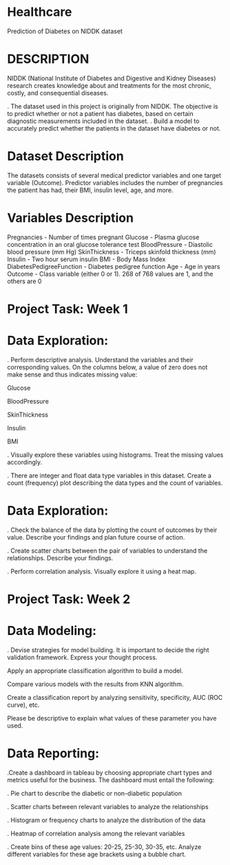 # Healthcare
Prediction of Diabetes on NIDDK dataset
# DESCRIPTION

NIDDK (National Institute of Diabetes and Digestive and Kidney Diseases) research creates knowledge about and treatments for the most chronic, costly, and consequential diseases.

. The dataset used in this project is originally from NIDDK. The objective is to predict whether or not a patient has diabetes, based on certain diagnostic measurements included in the dataset.
. Build a model to accurately predict whether the patients in the dataset have diabetes or not.
 

# Dataset Description

The datasets consists of several medical predictor variables and one target variable (Outcome). Predictor variables includes the number of pregnancies the patient has had, their BMI, insulin level, age, and more.

 

# Variables	Description
Pregnancies	- Number of times pregnant
Glucose	- Plasma glucose concentration in an oral glucose tolerance test
BloodPressure	- Diastolic blood pressure (mm Hg)
SkinThickness	- Triceps skinfold thickness (mm)
Insulin	- Two hour serum insulin
BMI -	Body Mass Index
DiabetesPedigreeFunction - Diabetes pedigree function
Age -	Age in years
Outcome	- Class variable (either 0 or 1). 268 of 768 values are 1, and the others are 0
# Project Task: Week 1

# Data Exploration:

. Perform descriptive analysis. Understand the variables and their corresponding values. On the columns below, a value of zero does not make sense and thus indicates missing value:

Glucose

BloodPressure

SkinThickness

Insulin

BMI

. Visually explore these variables using histograms. Treat the missing values accordingly.

. There are integer and float data type variables in this dataset. Create a count (frequency) plot describing the data types and the count of variables. 

 

# Data Exploration:

. Check the balance of the data by plotting the count of outcomes by their value. Describe your findings and plan future course of action.

. Create scatter charts between the pair of variables to understand the relationships. Describe your findings.

. Perform correlation analysis. Visually explore it using a heat map.

 

# Project Task: Week 2

# Data Modeling:

. Devise strategies for model building. It is important to decide the right validation framework. Express your thought process. 

  Apply an appropriate classification algorithm to build a model.

  Compare various models with the results from KNN algorithm.

  Create a classification report by analyzing sensitivity, specificity, AUC (ROC curve), etc.

  Please be descriptive to explain what values of these parameter you have used.

 

# Data Reporting:

.Create a dashboard in tableau by choosing appropriate chart types and metrics useful for the business. The dashboard must entail the following:

. Pie chart to describe the diabetic or non-diabetic population

. Scatter charts between relevant variables to analyze the relationships

. Histogram or frequency charts to analyze the distribution of the data

. Heatmap of correlation analysis among the relevant variables

. Create bins of these age values: 20-25, 25-30, 30-35, etc. Analyze different variables for these age brackets using a bubble chart.
